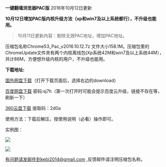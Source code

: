 **一键翻墙浏览器PAC版** 2016年10月12日更新 

**10月12日增加PAC版内核升级方法（xp和win7及以上系统都行），不升级也能用。**

> 10月11日更新内容：剔除无效PAC地址，增加PAC地址。 

压缩包名称Chrome53_Pac_v2016.10.12.7z 文件大小158.1M。压缩包里的ChromeUpdate文件夹有两个内核离线包(Xp系统42M和win7及以上系统44M），共计86M，方便想升级内核的用户，不升级也能用。

**下载地址:**

[国外网盘下载](https://mega.nz/#!c9QCCRRK!XNf38ouuamDzS_RXD8di0f27EbwfA0P0TazSZmCIR2o)（打开下载页面后，选择右边的download）

[百度网盘下载](http://pan.baidu.com/s/1o7ONNom) 密码:sj7h（第一次打开时可能会提示百度云升级，链接不存在等，刷新一下）

[360云盘下载](https://yunpan.cn/cvxugJ7SabP3z) 提取码：2d0a

使用方法：下载后解压，按使用说明（必看）操作即可。

实例图：

![](https://raw.githubusercontent.com/Alvin9999/pac2/master/pac新版1.png)

![](https://raw.githubusercontent.com/Alvin9999/pac2/master/pac新版2.png)



有问题请发邮件到kebi2014@gmail.com ,反馈邮件请注明压缩包名称。